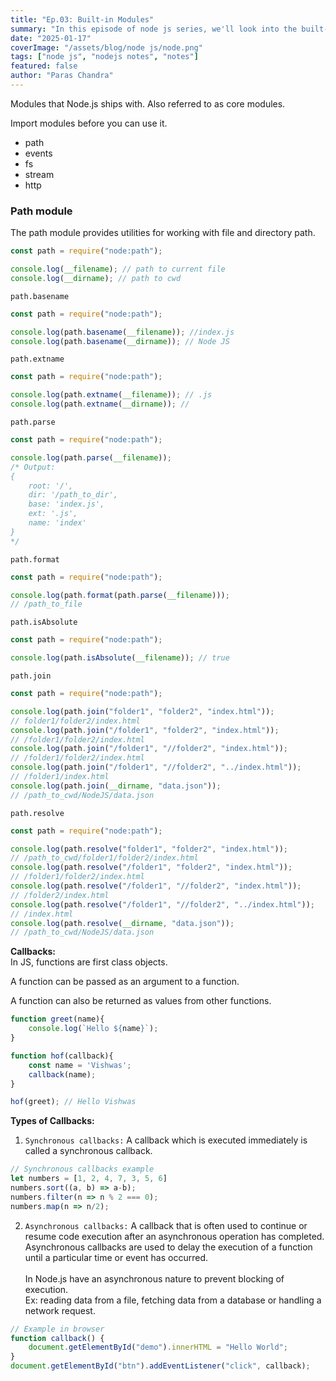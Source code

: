 ```yaml
---
title: "Ep.03: Built-in Modules"
summary: "In this episode of node js series, we'll look into the built-in modules"
date: "2025-01-17"
coverImage: "/assets/blog/node js/node.png"
tags: ["node js", "nodejs notes", "notes"]
featured: false
author: "Paras Chandra"
---
```


Modules that Node.js ships with. Also referred to as core modules.

Import modules before you can use it.
- path
- events
- fs
- stream
- http

### Path module
The path module provides utilities for working with file and directory path.

```js
const path = require("node:path");

console.log(__filename); // path to current file
console.log(__dirname); // path to cwd
```

`path.basename`
```js
const path = require("node:path");

console.log(path.basename(__filename)); //index.js
console.log(path.basename(__dirname)); // Node JS
```

`path.extname`
```js
const path = require("node:path");

console.log(path.extname(__filename)); // .js
console.log(path.extname(__dirname)); // 
```

`path.parse`
```js
const path = require("node:path");

console.log(path.parse(__filename));
/* Output:
{
    root: '/',
    dir: '/path_to_dir',
    base: 'index.js',
    ext: '.js',
    name: 'index'
}
*/
```

`path.format`
```js
const path = require("node:path");

console.log(path.format(path.parse(__filename)));
// /path_to_file
```

`path.isAbsolute`
```js
const path = require("node:path");

console.log(path.isAbsolute(__filename)); // true
```

`path.join`
```js
const path = require("node:path");

console.log(path.join("folder1", "folder2", "index.html"));
// folder1/folder2/index.html
console.log(path.join("/folder1", "folder2", "index.html"));
// /folder1/folder2/index.html
console.log(path.join("/folder1", "//folder2", "index.html"));
// /folder1/folder2/index.html
console.log(path.join("/folder1", "//folder2", "../index.html"));
// /folder1/index.html
console.log(path.join(__dirname, "data.json"));
// /path_to_cwd/NodeJS/data.json
```

`path.resolve`
```js
const path = require("node:path");

console.log(path.resolve("folder1", "folder2", "index.html"));
// /path_to_cwd/folder1/folder2/index.html
console.log(path.resolve("/folder1", "folder2", "index.html"));
// /folder1/folder2/index.html
console.log(path.resolve("/folder1", "//folder2", "index.html"));
// /folder2/index.html
console.log(path.resolve("/folder1", "//folder2", "../index.html"));
// /index.html
console.log(path.resolve(__dirname, "data.json"));
// /path_to_cwd/NodeJS/data.json
```

**Callbacks:**<br>
In JS, functions are first class objects.

A function can be passed as an argument to a function.

A function can also be returned as values from other functions.
```js
function greet(name){
    console.log(`Hello ${name}`);
}

function hof(callback){
    const name = 'Vishwas';
    callback(name);
}

hof(greet); // Hello Vishwas
```

**Types of Callbacks:**<br>
1. `Synchronous callbacks:` A callback which is executed immediately is called a synchronous callback.
```js
// Synchronous callbacks example
let numbers = [1, 2, 4, 7, 3, 5, 6]
numbers.sort((a, b) => a-b);
numbers.filter(n => n % 2 === 0);
numbers.map(n => n/2);
```

2. `Asynchronous callbacks:` A callback that is often used to continue or resume code execution after an asynchronous operation has completed.
Asynchronous callbacks are used to delay the execution of a function until a particular time or event has occurred.<br><br>
In Node.js have an asynchronous nature to prevent blocking of execution.<br>
Ex: reading data from a file, fetching data from a database or handling a network request.
```js
// Example in browser
function callback() {
    document.getElementById("demo").innerHTML = "Hello World";
}
document.getElementById("btn").addEventListener("click", callback);
```